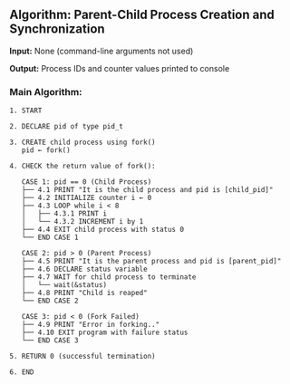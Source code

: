 ## Algorithm: Parent-Child Process Creation and Synchronization

**Input:** None (command-line arguments not used)

**Output:** Process IDs and counter values printed to console

### Main Algorithm:

```
1. START

2. DECLARE pid of type pid_t

3. CREATE child process using fork()
   pid ← fork()

4. CHECK the return value of fork():

   CASE 1: pid == 0 (Child Process)
   ├── 4.1 PRINT "It is the child process and pid is [child_pid]"
   ├── 4.2 INITIALIZE counter i ← 0
   ├── 4.3 LOOP while i < 8
   │   ├── 4.3.1 PRINT i
   │   └── 4.3.2 INCREMENT i by 1
   ├── 4.4 EXIT child process with status 0
   └── END CASE 1

   CASE 2: pid > 0 (Parent Process)
   ├── 4.5 PRINT "It is the parent process and pid is [parent_pid]"
   ├── 4.6 DECLARE status variable
   ├── 4.7 WAIT for child process to terminate
   │   └── wait(&status)
   ├── 4.8 PRINT "Child is reaped"
   └── END CASE 2

   CASE 3: pid < 0 (Fork Failed)
   ├── 4.9 PRINT "Error in forking.."
   ├── 4.10 EXIT program with failure status
   └── END CASE 3

5. RETURN 0 (successful termination)

6. END
```

